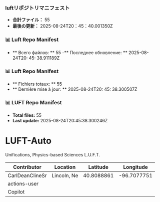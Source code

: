 <!-- LUFT_MANIFEST_JA START -->
### luftリポジトリマニフェスト

-  **合計ファイル：** 55
-  **最後の更新：** 2025-08-24T20：45：40.001350Z
<!-- LUFT_MANIFEST_JA END -->

<!-- LUFT_MANIFEST_RU START -->
### 📊 Luft Repo Manifest

- ** Всего файлов: ** 55
-** Последнее обновление: ** 2025-08-24T20: 45: 38.911189Z
<!-- LUFT_MANIFEST_RU END -->

<!-- LUFT_MANIFEST_FR START -->
### 📊 Luft Repo Manifest

- ** Fichiers totaux: ** 55
- ** Dernière mise à jour: ** 2025-08-24T20: 45: 38.300507Z
<!-- LUFT_MANIFEST_FR END -->

<!-- LUFT_MANIFEST_EN START -->
### 📊 LUFT Repo Manifest

- **Total files:** 55
- **Last update:** 2025-08-24T20:45:38.300246Z

<!-- LUFT_MANIFEST_EN END -->

# LUFT-Auto
Unifications, Physics-based Sciences L.U.F.T.

<!-- LUFT_CONTRIBUTOR_MAP START -->
| Contributor | Location | Latitude | Longitude |
|-------------|----------|----------|-----------|
| CarlDeanClineSr | Lincoln, Ne | 40.8088861 | -96.7077751 |
| actions-user |  |  |  |
| Copilot |  |  |  |

<!-- LUFT_CONTRIBUTOR_MAP END -->
